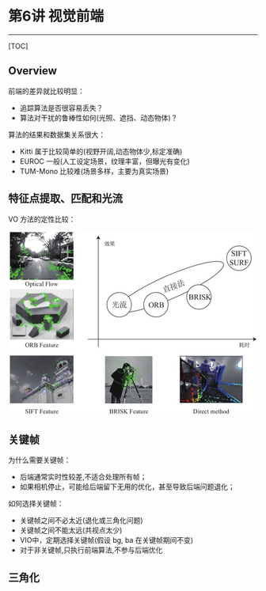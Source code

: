 # 第6讲 视觉前端

-----

[TOC]

## Overview

前端的差异就比较明显：
* 追踪算法是否很容易丢失？
* 算法对干扰的鲁棒性如何(光照、遮挡、动态物体)？

算法的结果和数据集关系很大：
* Kitti 属于比较简单的(视野开阔,动态物体少,标定准确)
* EUROC 一般(人工设定场景，纹理丰富，但曝光有变化)
* TUM-Mono 比较难(场景多样，主要为真实场景)

## 特征点提取、匹配和光流

VO 方法的定性比较：

<p align="center">
  <img src="images/vo_frontend_analysis.jpg"/>
</p>

## 关键帧

为什么需要关键帧：
* 后端通常实时性较差,不适合处理所有帧；
* 如果相机停止，可能给后端留下无用的优化，甚至导致后端问题退化；

如何选择关键帧：
* 关键帧之间不必太近(退化或三角化问题)
* 关键帧之间不能太远(共视点太少)
* VIO中，定期选择关键帧(假设 bg, ba 在关键帧期间不变)
* 对于非关键帧,只执行前端算法,不参与后端优化

## 三角化
